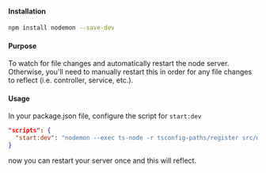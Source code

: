#### Installation
```sh
npm install nodemon --save-dev
```

#### Purpose
To watch for file changes and automatically restart the node server. Otherwise, you'll need to manually restart this in order for any file changes to reflect (i.e. controller, service, etc.).

#### Usage
In your package.json file, configure the script for `start:dev`
```json
"scripts": {
  "start:dev": "nodemon --exec ts-node -r tsconfig-paths/register src/main.ts"
}
```

now you can restart your server once and this will reflect.
